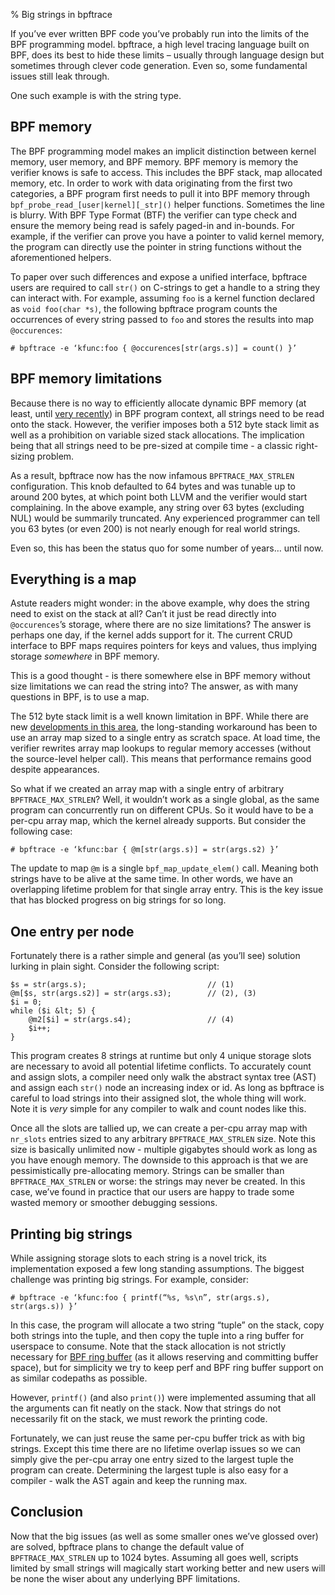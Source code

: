 % Big strings in bpftrace

If you’ve ever written BPF code you’ve probably run into the limits of the BPF
programming model. bpftrace, a high level tracing language built on BPF, does
its best to hide these limits – usually through language design but sometimes
through clever code generation. Even so, some fundamental issues still leak
through.

One such example is with the string type.

## BPF memory

The BPF programming model makes an implicit distinction between kernel memory,
user memory, and BPF memory. BPF memory is memory the verifier knows is safe to
access. This includes the BPF stack, map allocated memory, etc. In order to
work with data originating from the first two categories, a BPF program first
needs to pull it into BPF memory through `bpf_probe_read_[user|kernel][_str]()`
helper functions. Sometimes the line is blurry. With BPF Type Format (BTF) the
verifier can type check and ensure the memory being read is safely paged-in and
in-bounds. For example, if the verifier can prove you have a pointer to valid
kernel memory, the program can directly use the pointer in string functions
without the aforementioned helpers.

To paper over such differences and expose a unified interface, bpftrace users
are required to call `str()` on C-strings to get a handle to a string they can
interact with. For example, assuming `foo` is a kernel function declared as
`void foo(char *s)`, the following bpftrace program counts the occurrences of
every string passed to `foo` and stores the results into map `@occurences`:

```
# bpftrace -e ‘kfunc:foo { @occurences[str(args.s)] = count() }’
```

## BPF memory limitations

Because there is no way to efficiently allocate dynamic BPF memory (at least,
until [very recently][1]) in BPF program context, all strings need to be read
onto the stack. However, the verifier imposes both a 512 byte stack limit as
well as a prohibition on variable sized stack allocations. The implication
being that all strings need to be pre-sized at compile time - a classic
right-sizing problem.

As a result, bpftrace now has the now infamous `BPFTRACE_MAX_STRLEN`
configuration. This knob defaulted to 64 bytes and was tunable up to around 200
bytes, at which point both LLVM and the verifier would start complaining. In
the above example, any string over 63 bytes (excluding NUL) would be summarily
truncated. Any experienced programmer can tell you 63 bytes (or even 200) is
not nearly enough for real world strings.

Even so, this has been the status quo for some number of years… until now.


## Everything is a map

Astute readers might wonder: in the above example, why does the string need to
exist on the stack at all? Can’t it just be read directly into `@occurences`’s
storage, where there are no size limitations? The answer is perhaps one day, if
the kernel adds support for it. The current CRUD interface to BPF maps requires
pointers for keys and values, thus implying storage _somewhere_ in BPF memory.

This is a good thought - is there somewhere else in BPF memory without size
limitations we can read the string into? The answer, as with many questions in
BPF, is to use a map.

The 512 byte stack limit is a well known limitation in BPF. While there are new
[developments in this area][0], the long-standing workaround has been to use an
array map sized to a single entry as scratch space. At load time, the verifier
rewrites array map lookups to regular memory accesses (without the source-level
helper call). This means that performance remains good despite appearances.

So what if we created an array map with a single entry of arbitrary
`BPFTRACE_MAX_STRLEN`? Well, it wouldn’t work as a single global, as the same
program can concurrently run on different CPUs. So it would have to be a
per-cpu array map, which the kernel already supports. But consider the
following case:

```
# bpftrace -e ‘kfunc:bar { @m[str(args.s)] = str(args.s2) }’
```

The update to map `@m` is a single `bpf_map_update_elem()` call. Meaning both
strings have to be alive at the same time. In other words, we have an
overlapping lifetime problem for that single array entry. This is the key issue
that has blocked progress on big strings for so long.


## One entry per node

Fortunately  there is a rather simple and general (as you’ll see) solution
lurking in plain sight. Consider the following script:

```
$s = str(args.s);                           // (1)
@m[$s, str(args.s2)] = str(args.s3);        // (2), (3)
$i = 0;
while ($i &lt; 5) {
    @m2[$i] = str(args.s4);                 // (4)
    $i++;
}
```

This program creates 8 strings at runtime but only 4 unique storage slots are
necessary to avoid all potential lifetime conflicts. To accurately count and
assign slots, a compiler need only walk the abstract syntax tree (AST) and
assign each `str()` node an increasing index or id. As long as bpftrace is
careful to load strings into their assigned slot, the whole thing will work.
Note it is _very_ simple for
any compiler to walk and count nodes like this.

Once all the slots are tallied up, we can create a per-cpu array map with
`nr_slots` entries sized to any arbitrary `BPFTRACE_MAX_STRLEN` size. Note this
size is basically unlimited now - multiple gigabytes should work as long as you
have enough memory. The downside to this approach is that we are
pessimistically pre-allocating memory. Strings can be smaller than
`BPFTRACE_MAX_STRLEN` or worse: the strings may never be created. In this case,
we’ve found in practice that our users are happy to trade some wasted memory or
smoother debugging sessions.


## Printing big strings

While assigning storage slots to each string is a novel trick, its
implementation exposed a few long standing assumptions. The biggest challenge
was printing big strings. For example, consider:

```
# bpftrace -e ‘kfunc:foo { printf(“%s, %s\n”, str(args.s), str(args.s)) }’
```

In this case, the program will allocate a two string “tuple” on the stack, copy
both strings into the tuple, and then copy the tuple into a ring buffer for
userspace to consume. Note that the stack allocation is not strictly necessary
for [BPF ring buffer][2] (as it allows reserving and committing buffer space),
but for simplicity we try to keep perf and BPF ring buffer support on as
similar codepaths as possible.

However, `printf()` (and also `print()`) were implemented assuming that all the
arguments can fit neatly on the stack. Now that strings do not necessarily fit
on the stack, we must rework the printing code.

Fortunately, we can just reuse the same per-cpu buffer trick as with big
strings. Except this time there are no lifetime overlap issues so we can simply
give the per-cpu array one entry sized to the largest tuple the program can
create. Determining the largest tuple is also easy for a compiler - walk the
AST again and keep the running max.


## Conclusion

Now that the big issues (as well as some smaller ones we’ve glossed over) are
solved, bpftrace plans to change the default value of `BPFTRACE_MAX_STRLEN` up
to 1024 bytes. Assuming all goes well, scripts limited by small strings will
magically start working better and new users will be none the wiser about any
underlying BPF limitations.


[0]: https://lore.kernel.org/all/20240716011647.811746-1-yonghong.song@linux.dev/
[1]: https://lore.kernel.org/all/20240308010812.89848-1-alexei.starovoitov@gmail.com/
[2]: https://docs.kernel.org/6.6/bpf/ringbuf.html

